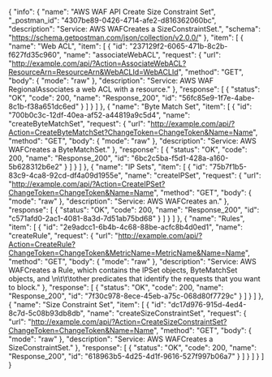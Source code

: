 {
  "info": {
    "name": "AWS WAF API Create Size Constraint Set",
    "_postman_id": "4307be89-0426-4714-afe2-d816362060bc",
    "description": "Service: AWS WAFCreates a SizeConstraintSet.",
    "schema": "https://schema.getpostman.com/json/collection/v2.0.0/"
  },
  "item": [
    {
      "name": "Web ACL",
      "item": [
        {
          "id": "237129f2-6065-471b-8c2b-f627fd35c960",
          "name": "associateWebACL",
          "request": {
            "url": "http://example.com/api/?Action=AssociateWebACL?ResourceArn=ResourceArn&WebACLId=WebACLId",
            "method": "GET",
            "body": {
              "mode": "raw"
            },
            "description": "Service: AWS WAF RegionalAssociates a web ACL with a resource."
          },
          "response": [
            {
              "status": "OK",
              "code": 200,
              "name": "Response_200",
              "id": "56fc85e9-1f7e-4abe-8c1b-f38a651dc6ed"
            }
          ]
        }
      ]
    },
    {
      "name": "Byte Match Set",
      "item": [
        {
          "id": "700b0c3c-12df-40ea-af52-a44819a9c5d4",
          "name": "createByteMatchSet",
          "request": {
            "url": "http://example.com/api/?Action=CreateByteMatchSet?ChangeToken=ChangeToken&Name=Name",
            "method": "GET",
            "body": {
              "mode": "raw"
            },
            "description": "Service: AWS WAFCreates a ByteMatchSet."
          },
          "response": [
            {
              "status": "OK",
              "code": 200,
              "name": "Response_200",
              "id": "6bc2c5ba-f5d1-428a-a160-5b628312b6e2"
            }
          ]
        }
      ]
    },
    {
      "name": "IP Sets",
      "item": [
        {
          "id": "75b7f1b5-83c9-4ca8-92cd-df4a09d1955e",
          "name": "createIPSet",
          "request": {
            "url": "http://example.com/api/?Action=CreateIPSet?ChangeToken=ChangeToken&Name=Name",
            "method": "GET",
            "body": {
              "mode": "raw"
            },
            "description": "Service: AWS WAFCreates an."
          },
          "response": [
            {
              "status": "OK",
              "code": 200,
              "name": "Response_200",
              "id": "c571afd0-2ac1-4081-8a3d-7d51ab75bd68"
            }
          ]
        }
      ]
    },
    {
      "name": "Rules",
      "item": [
        {
          "id": "2e9adcc1-6b4b-4c68-88be-acfc8b4d0ed1",
          "name": "createRule",
          "request": {
            "url": "http://example.com/api/?Action=CreateRule?ChangeToken=ChangeToken&MetricName=MetricName&Name=Name",
            "method": "GET",
            "body": {
              "mode": "raw"
            },
            "description": "Service: AWS WAFCreates a Rule, which contains the IPSet objects, ByteMatchSet objects, and \n\t\t\tother predicates that identify the requests that you want to block."
          },
          "response": [
            {
              "status": "OK",
              "code": 200,
              "name": "Response_200",
              "id": "7f30c978-8ece-45eb-a75c-068d80f7729c"
            }
          ]
        }
      ]
    },
    {
      "name": "Size Constraint Set",
      "item": [
        {
          "id": "dc17d976-915d-4ed4-8c7d-5c08b93db8db",
          "name": "createSizeConstraintSet",
          "request": {
            "url": "http://example.com/api/?Action=CreateSizeConstraintSet?ChangeToken=ChangeToken&Name=Name",
            "method": "GET",
            "body": {
              "mode": "raw"
            },
            "description": "Service: AWS WAFCreates a SizeConstraintSet."
          },
          "response": [
            {
              "status": "OK",
              "code": 200,
              "name": "Response_200",
              "id": "618963b5-4d25-4d1f-9616-527f997b06a7"
            }
          ]
        }
      ]
    }
  ]
}